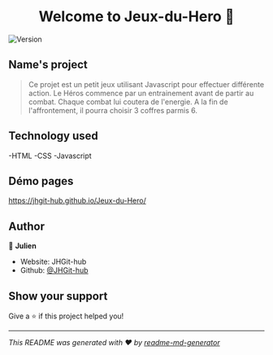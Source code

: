 <h1 align="center">Welcome to Jeux-du-Hero 👋</h1>
<p>
  <img alt="Version" src="https://img.shields.io/badge/version-1.0-blue.svg?cacheSeconds=2592000" />
</p>

## Name's project
> Ce projet est un petit jeux utilisant Javascript pour effectuer différente action. Le Héros commence par un entrainement avant de partir au combat. Chaque combat lui coutera de l'energie. A la fin de l'affrontement, il pourra choisir 3 coffres parmis 6.

## Technology used
-HTML
-CSS
-Javascript

## Démo pages
https://jhgit-hub.github.io/Jeux-du-Hero/

## Author

👤 **Julien**

* Website: JHGit-hub
* Github: [@JHGit-hub](https://github.com/JHGit-hub)

## Show your support

Give a ⭐️ if this project helped you!

***
_This README was generated with ❤️ by [readme-md-generator](https://github.com/kefranabg/readme-md-generator)_